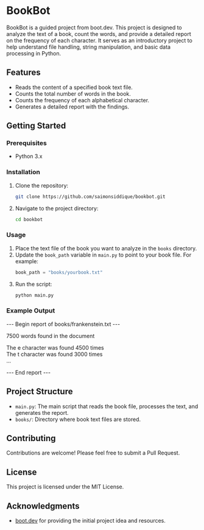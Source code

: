 # BookBot

BookBot is a guided project from boot.dev. This project is designed to analyze the text of a book, count the words, and provide a detailed report on the frequency of each character. It serves as an introductory project to help understand file handling, string manipulation, and basic data processing in Python.

## Features

- Reads the content of a specified book text file.
- Counts the total number of words in the book.
- Counts the frequency of each alphabetical character.
- Generates a detailed report with the findings.

## Getting Started

### Prerequisites

- Python 3.x

### Installation

1. Clone the repository:
    ```sh
    git clone https://github.com/saimonsiddique/bookbot.git
    ```
2. Navigate to the project directory:
    ```sh
    cd bookbot
    ```

### Usage

1. Place the text file of the book you want to analyze in the `books` directory.
2. Update the `book_path` variable in `main.py` to point to your book file. For example:
    ```python
    book_path = "books/yourbook.txt"
    ```
3. Run the script:
    ```sh
    python main.py
    ```

### Example Output

--- Begin report of books/frankenstein.txt ---

7500 words found in the document

The e character was found 4500 times  
The t character was found 3000 times  
...

--- End report ---

## Project Structure

- `main.py`: The main script that reads the book file, processes the text, and generates the report.
- `books/`: Directory where book text files are stored.

## Contributing

Contributions are welcome! Please feel free to submit a Pull Request.

## License

This project is licensed under the MIT License.

## Acknowledgments

- [boot.dev](https://boot.dev) for providing the initial project idea and resources.
